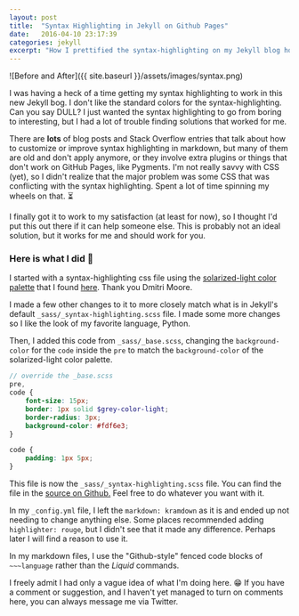 ```yaml
---
layout: post
title:  "Syntax Highlighting in Jekyll on Github Pages"
date:   2016-04-10 23:17:39
categories: jekyll
excerpt: "How I prettified the syntax-highlighting on my Jekyll blog hosted on GitHub Pages."
---
```


![Before and After]({{ site.baseurl }}/assets/images/syntax.png)

I was having a heck of a time getting my syntax highlighting to work in this new Jekyll bog. I don't like the standard colors
for the syntax-highlighting. Can you say DULL? I just wanted the syntax highlighting to go from boring to interesting, but I had a lot of trouble finding solutions that worked for me.

There are **lots** of blog posts
and Stack Overflow entries that talk about how to customize or improve syntax highlighting in markdown, but many of them are old and don't apply anymore,
or they involve extra plugins or things that don't work on GitHub Pages, like Pygments. I'm not really savvy with CSS (yet), so I didn't realize that the major problem was some CSS that was conflicting with the syntax highlighting. Spent a lot of time spinning my wheels on that. ⏳

 I finally got it to work to my satisfaction (at least for now), so I thought I'd put this out there if it can help someone else. This is probably not an ideal solution, but it works for me and should work for you.

### Here is what I did 👏

I started with a syntax-highlighting css file using the [solarized-light color palette][solarized] that I found [here][css-file]. Thank you Dmitri Moore.

I made a few other changes to it to more closely match what is in Jekyll's default `_sass/_syntax-highlighting.scss` file. I made some more changes so I like the look of my favorite language, Python.

Then, I added this code from `_sass/_base.scss`, changing the `background-color` for the `code` inside the `pre` to match the `background-color` of the solarized-light color palette.

~~~scss
// override the _base.scss
pre,
code {
    font-size: 15px;
    border: 1px solid $grey-color-light;
    border-radius: 3px;
    background-color: #fdf6e3;
}

code {
    padding: 1px 5px;
}
~~~

This file is now the `_sass/_syntax-highlighting.scss` file. You can find the file in the [source on Github.][purplediane] Feel free to do whatever you want with it.

In my `_config.yml` file, I left the `markdown: kramdown` as it is and ended up not needing to change anything else. Some places recommended adding `highlighter: rouge`, but I didn't see that it made any difference. Perhaps later I will find a reason to use it.

In my markdown files, I use the "Github-style" fenced code blocks of `~~~language` rather than the *Liquid* commands.

I freely admit I had only a vague idea of what I'm doing here. 😁 If you have a comment or suggestion, and I haven't yet managed to turn on comments here, you can always message me via Twitter.


[css-file]: http://demisx.github.io/jekyll/2014/01/13/improve-code-highlighting-in-jekyll.html
[solarized]: http://ethanschoonover.com/solarized
[purplediane]: https://github.com/purplediane/purplediane.github.io/blob/master/_sass/_syntax-highlighting.scss
